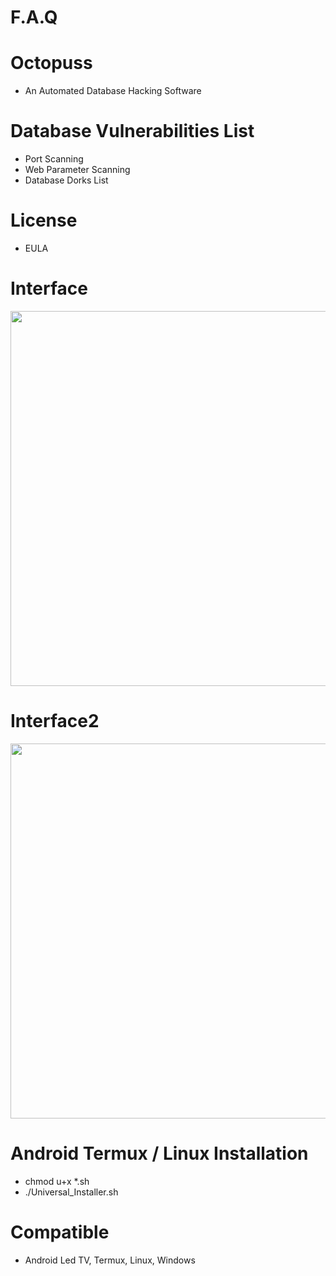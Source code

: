 # F.A.Q

# Octopuss
- An Automated Database Hacking Software

# Database Vulnerabilities List
- Port Scanning
- Web Parameter Scanning
- Database Dorks List

# License
- EULA

# Interface
<div align="center">
    <img src="https://i.ibb.co/47Js3VZ/1.png" width="600px"</img> 
</div>

# Interface2
<div align="center">
    <img src="https://i.ibb.co/Vq3FycT/2.png" width="600px"</img> 
</div>


# Android Termux / Linux Installation
- chmod u+x *.sh
- ./Universal_Installer.sh

# Compatible
- Android Led TV, Termux, Linux, Windows
